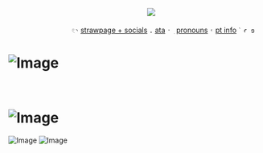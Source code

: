 ‌‌ ‌‌ ‌‌ ‌‌ ‌ ‌ ‌‌ ‌‌  ‌‌ ‌‌ ‌ ‌ ‌ ‌ ‌‌ ‌‌ ‌‌‌ ‌‌ ‌‌ ‌‌ ‌ ‌ ‌‌ ‌‌ ‌ ‌ ‌ ‌ ‌‌ ‌‌ ‌ ‌ ‌ ‌‌ ‌‌ ‌ ‌ ‌ ‌ ‌‌ ‌‌ ‌‌ ‌ ‌ ‌ ‌‌ ‌‌ ‌ ‌ ‌ ‌‌ ‌ ‌ ‌‌ ‌‌ ‌ ‌ ‌ ‌ ‌‌ ‌‌ ‌ ‌ ‌ ‌ ‌‌ ‌‌ ‌‌ ‌ ‌ ‌ ‌‌ ‌‌ ‌ ‌ ‌  ‌ ‌ ‌![](https://komarev.com/ghpvc/?username=miiyase&color=8B7DCF&plastic)

 ‌ ‌‌ ‌‌ ‌ ‌ ‌ ‌‌ ‌ ‌ ‌‌ ‌‌ ‌ ‌ ‌‌ ‌‌ ‌ ‌ ‌ ‌‌ ‌ ‌‌ ‌‌ ‌‌ ‌ ‌ ‌‌ ‌‌ ‌ ‌ ‌  ‌‌  ‌  ‌<code style="color : black">𓏲◝</code> [strawpage + socials][1] <code style="color : black">.</code> [ata][2] <code style="color : black">ˑ ִ</code> [pronouns][3] <code style="color : black">˓</code> [pt info][4]<code style="color : black"> ֙ ꜥ  ១ </code> 

[1]: https://miiyase.straw.page            "strawpage + socials"
[2]: https://yone.atabook.org/?page=1               "ata"
[3]: https://en.pronouns.page/@miyase      "pronouns"
[4]: https://rentry.co/miyasesptinfo      "pt info"
# ![Image](https://github.com/user-attachments/assets/22c26dea-3e94-480c-b9b6-18fa018ed332)
 ‎‎ ‎ ‎
 ‎‎ ‎ ‎
  ‎‎ ‎ ‎
   ‎‎ ‎ ‎
# ![Image](https://github.com/user-attachments/assets/b5bfcd37-c66e-4d57-8a43-52df67106fe8) 
![Image](https://github.com/user-attachments/assets/927fe078-200f-423b-ba73-927cf17d7822)
![Image](https://github.com/user-attachments/assets/8e796469-d609-4d33-b46e-80e55d7c4fd1)
